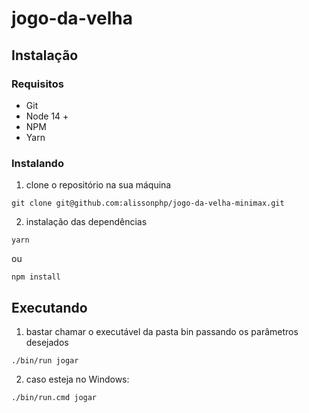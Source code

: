 jogo-da-velha
=============
## Instalação
### Requisitos
* Git
* Node 14 +
* NPM
* Yarn

### Instalando
1. clone o repositório na sua máquina 
```shell
git clone git@github.com:alissonphp/jogo-da-velha-minimax.git
```
2. instalação das dependências
```shell
yarn
```
ou
```shell
npm install
```

## Executando
1. bastar chamar o executável da pasta bin passando os parâmetros desejados
```shell
./bin/run jogar
```
2. caso esteja no Windows:
```shell
./bin/run.cmd jogar
```